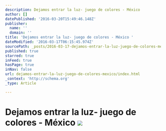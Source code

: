 ```yaml
---
description: Dejamos entrar la luz- juego de colores - México
author: []
datePublished: '2016-03-20T15:49:46.148Z'
publisher:
  name: ''
  domain: ''
title: 'Dejamos entrar la luz- juego de colores - México '
dateModified: '2016-03-17T06:15:45.974Z'
sourcePath: _posts/2016-03-17-dejamos-entrar-la-luz-juego-de-colores-mexico.md
published: true
starred: true
inFeed: true
hasPage: true
inNav: false
url: dejamos-entrar-la-luz-juego-de-colores-mexico/index.html
_context: 'http://schema.org'
_type: Article

---
```

# Dejamos entrar la luz- juego de colores - México ![](https://the-grid-user-content.s3-us-west-2.amazonaws.com/1e1b8efa-79f3-4e12-ad81-b1b73c52b988.png)